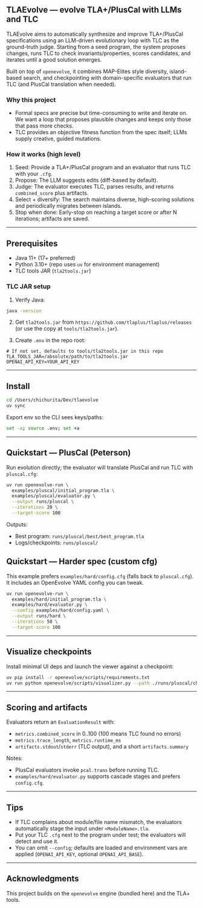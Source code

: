 ## TLAEvolve — evolve TLA+/PlusCal with LLMs and TLC

TLAEvolve aims to automatically synthesize and improve TLA+/PlusCal specifications using an LLM-driven evolutionary loop with TLC as the ground-truth judge. Starting from a seed program, the system proposes changes, runs TLC to check invariants/properties, scores candidates, and iterates until a good solution emerges.

Built on top of `openevolve`, it combines MAP-Elites style diversity, island-based search, and checkpointing with domain-specific evaluators that run TLC (and PlusCal translation when needed).

### Why this project

- Formal specs are precise but time-consuming to write and iterate on. We want a loop that proposes plausible changes and keeps only those that pass more checks.
- TLC provides an objective fitness function from the spec itself; LLMs supply creative, guided mutations.

### How it works (high level)

1. Seed: Provide a TLA+/PlusCal program and an evaluator that runs TLC with your `.cfg`.
2. Propose: The LLM suggests edits (diff-based by default).
3. Judge: The evaluator executes TLC, parses results, and returns `combined_score` plus artifacts.
4. Select + diversify: The search maintains diverse, high-scoring solutions and periodically migrates between islands.
5. Stop when done: Early-stop on reaching a target score or after N iterations; artifacts are saved.

---

## Prerequisites

- Java 11+ (17+ preferred)
- Python 3.10+ (repo uses `uv` for environment management)
- TLC tools JAR (`tla2tools.jar`)

### TLC JAR setup

1. Verify Java:

```bash
java -version
```

2. Get `tla2tools.jar` from `https://github.com/tlaplus/tlaplus/releases` (or use the copy at `tools/tla2tools.jar`).

3. Create `.env` in the repo root:

```
# If not set, defaults to tools/tla2tools.jar in this repo
TLA_TOOLS_JAR=/absolute/path/to/tla2tools.jar
OPENAI_API_KEY=YOUR_API_KEY
```

---

## Install

```bash
cd /Users/chichurita/Dev/tlaevolve
uv sync
```

Export env so the CLI sees keys/paths:

```bash
set -a; source .env; set +a
```

---

## Quickstart — PlusCal (Peterson)

Run evolution directly; the evaluator will translate PlusCal and run TLC with `pluscal.cfg`:

```bash
uv run openevolve-run \
  examples/pluscal/initial_program.tla \
  examples/pluscal/evaluator.py \
  --output runs/pluscal \
  --iterations 20 \
  --target-score 100
```

Outputs:

- Best program: `runs/pluscal/best/best_program.tla`
- Logs/checkpoints: `runs/pluscal/`

## Quickstart — Harder spec (custom cfg)

This example prefers `examples/hard/config.cfg` (falls back to `pluscal.cfg`). It includes an OpenEvolve YAML config you can tweak.

```bash
uv run openevolve-run \
  examples/hard/initial_program.tla \
  examples/hard/evaluator.py \
  --config examples/hard/config.yaml \
  --output runs/hard \
  --iterations 50 \
  --target-score 100
```

---

## Visualize checkpoints

Install minimal UI deps and launch the viewer against a checkpoint:

```bash
uv pip install -r openevolve/scripts/requirements.txt
uv run python openevolve/scripts/visualizer.py --path ./runs/pluscal/checkpoints/checkpoint_10
```

---

## Scoring and artifacts

Evaluators return an `EvaluationResult` with:

- `metrics.combined_score` in 0..100 (100 means TLC found no errors)
- `metrics.trace_length`, `metrics.runtime_ms`
- `artifacts.stdout`/`stderr` (TLC output), and a short `artifacts.summary`

Notes:

- PlusCal evaluators invoke `pcal.trans` before running TLC.
- `examples/hard/evaluator.py` supports cascade stages and prefers `config.cfg`.

---

## Tips

- If TLC complains about module/file name mismatch, the evaluators automatically stage the input under `<ModuleName>.tla`.
- Put your TLC `.cfg` next to the program under test; the evaluators will detect and use it.
- You can omit `--config`; defaults are loaded and environment vars are applied (`OPENAI_API_KEY`, optional `OPENAI_API_BASE`).

---

## Acknowledgments

This project builds on the `openevolve` engine (bundled here) and the TLA+ tools.
